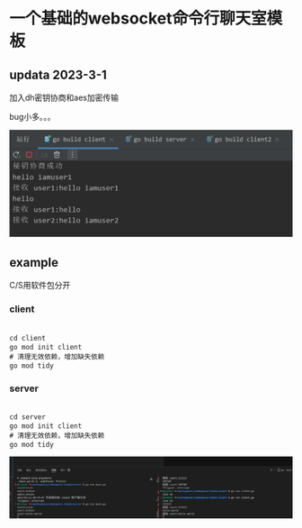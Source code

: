 # 一个基础的websocket命令行聊天室模板

## updata 2023-3-1

加入dh密钥协商和aes加密传输

bug小多。。。

![2](2.png)

## example

C/S用软件包分开

### client
```shell

cd client
go mod init client
# 清理无效依赖，增加缺失依赖
go mod tidy
```
### server
```shell

cd server
go mod init client
# 清理无效依赖，增加缺失依赖
go mod tidy
```

![exp](./1.png)

